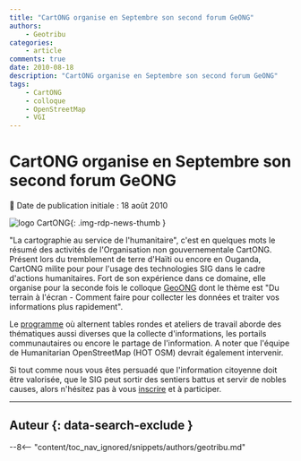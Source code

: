 ```yaml
---
title: "CartONG organise en Septembre son second forum GeONG"
authors:
    - Geotribu
categories:
    - article
comments: true
date: 2010-08-18
description: "CartONG organise en Septembre son second forum GeONG"
tags:
    - CartONG
    - colloque
    - OpenStreetMap
    - VGI
---
```


# CartONG organise en Septembre son second forum GeONG

:calendar: Date de publication initiale : 18 août 2010

![logo CartONG](https://cdn.geotribu.fr/img/logos-icones/entreprises_association/cartONG.webp "logo CartONG"){: .img-rdp-news-thumb }

"La cartographie au service de l'humanitaire", c'est en quelques mots le résumé des activités de l'Organisation non gouvernementale CartONG. Présent lors du tremblement de terre d'Haïti ou encore en Ouganda, CartONG milite pour pour l'usage des technologies SIG dans le cadre d'actions humanitaires. Fort de son expérience dans ce domaine, elle organise pour la seconde fois le colloque [GeoONG](http://www.cartong.org/index.php?option=com_content&task=section&id=18&Itemid=137) dont le thème est "Du terrain à l'écran - Comment faire pour collecter les données et traiter vos informations plus rapidement".

Le [programme](http://www.cartong.org/index.php?option=com_content&task=view&id=164&Itemid=144) où alternent tables rondes et ateliers de travail aborde des thématiques aussi diverses que la collecte d'informations, les portails communautaires ou encore le partage de l'information. A noter que l'équipe de Humanitarian OpenStreetMap (HOT OSM) devrait également intervenir.

Si tout comme nous vous êtes persuadé que l'information citoyenne doit être valorisée, que le SIG peut sortir des sentiers battus et servir de nobles causes, alors n'hésitez pas à vous [inscrire](http://dedibox.cartong.org/limesurvey/index.php?sid=45465&newtest=Y&lang=fr) et à participer.

----

## Auteur {: data-search-exclude }

--8<-- "content/toc_nav_ignored/snippets/authors/geotribu.md"
